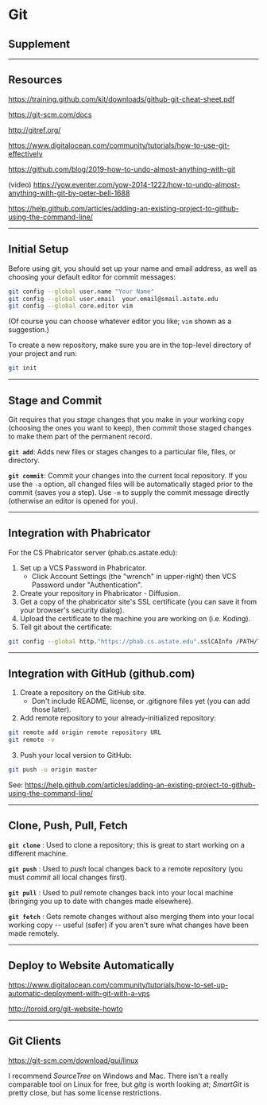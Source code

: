<!-- .slide: data-background="https://cdn.rawgit.com/jcausey-astate/CS3613_lecture_notes/master/assets/images/git-icon.svg" class="bg-box" -->
# Git
## Supplement

---

<!-- .slide: data-background="assets/images/git_logo_on_screen.png" class="bg-box" -->
## Resources

https://training.github.com/kit/downloads/github-git-cheat-sheet.pdf

https://git-scm.com/docs

http://gitref.org/

https://www.digitalocean.com/community/tutorials/how-to-use-git-effectively

https://github.com/blog/2019-how-to-undo-almost-anything-with-git

(video) https://yow.eventer.com/yow-2014-1222/how-to-undo-almost-anything-with-git-by-peter-bell-1688

https://help.github.com/articles/adding-an-existing-project-to-github-using-the-command-line/

---

## Initial Setup

Before using git, you should set up your name and email address, as well as choosing your default editor for commit messages:
```bash
git config --global user.name "Your Name"
git config --global user.email  your.email@smail.astate.edu
git config --global core.editor vim
```
(Of course you can choose whatever editor you like; `vim` shown as a suggestion.)

To create a new repository, make sure you are in the top-level directory of your project and run:
```bash
git init
```

---

## Stage and Commit

Git requires that you _stage_ changes that you make in your working copy (choosing the ones you want to keep), then _commit_ those staged changes to make them part of the permanent record.

**`git add`**: Adds new files or stages changes to a particular file, files, or directory.

**`git commit`**: Commit your changes into the current local repository.  If you use the `-a` option, all changed files will be automatically staged prior to the commit (saves you a step).  Use `-m` to supply the commit message directly (otherwise an editor is opened for you).

---

## Integration with Phabricator

For the CS Phabricator server (phab.cs.astate.edu):

1. Set up a VCS Password in Phabricator.
    * Click Account Settings (the "wrench" in upper-right) then VCS Password under "Authentication".
2. Create your repository in Phabricator - Diffusion.
3. Get a copy of the phabricator site's SSL certificate (you can save it from your browser's security dialog).
4. Upload the certificate to the machine you are working on (i.e. Koding).
5. Tell git about the certificate: <small style="font-size: 100%; min-width:34em;">
```bash
git config --global http."https://phab.cs.astate.edu".sslCAInfo /PATH/TO/CERT/FILE
```
</small>

---

## Integration with GitHub (github.com)

1. Create a repository on the GitHub site.
    * Don't include README, license, or .gitignore files yet (you can add those later).
2. Add remote repository to your already-initialized repository:

``` bash
git remote add origin remote repository URL
git remote -v
```

3. Push your local version to GitHub:

``` bash
git push -u origin master
```

See: https://help.github.com/articles/adding-an-existing-project-to-github-using-the-command-line/

---

## Clone, Push, Pull, Fetch

**`git clone`** : Used to clone a repository; this is great to start working on a different machine.

**`git push`** : Used to _push_ local changes back to a remote repository (you must _commit_ all local changes first).

**`git pull`** : Used to _pull_ remote changes back into your local machine (bringing you up to date with changes made elsewhere).

**`git fetch`** : Gets remote changes without also merging them into your local working copy -- useful (safer) if you aren't sure what changes have been made remotely.

---

## Deploy to Website Automatically

https://www.digitalocean.com/community/tutorials/how-to-set-up-automatic-deployment-with-git-with-a-vps

http://toroid.org/git-website-howto

---

## Git Clients

https://git-scm.com/download/gui/linux

I recommend _SourceTree_ on Windows and Mac.  There isn't a really comparable tool on Linux for free, but _gitg_ is worth looking at; _SmartGit_ is pretty close, but has some license restrictions.